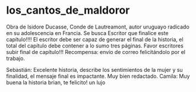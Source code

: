 # los_cantos_de_maldoror
Obra de Isidore Ducasse, Conde de Lautreamont, autor uruguayo radicado en su adolescencia en Francia.
Se busca Escritor que finalice este capítulo!!!!
El escritor debe ser capaz de generar el final de la historia, el total del capítulo debe contener a lo sumo tres páginas.
Favor escritores subir final de capítulo!!!
Recompensa: envío de correo felicitándolo por el trabajo.


Sebastián: Excelente historia, describe los sentimientos de la mujer y su finalidad, el mensaje final es impactante. Muy bien redactado.
Camila: Muy buena la historia brian, te felicito! un lujo  
